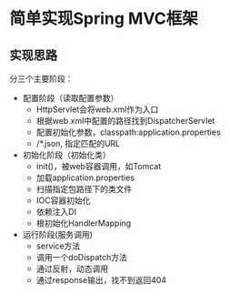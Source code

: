# 简单实现Spring MVC框架


## 实现思路
分三个主要阶段：

- 配置阶段（读取配置参数） 
    - HttpServlet会将web.xml作为入口
    - 根据web.xml中配置的路径找到DispatcherServlet
    - 配置初始化参数，classpath:application.properties
    - /*.json, 指定匹配的URL
- 初始化阶段（初始化类）
    - init()，被web容器调用，如Tomcat
    - 加载application.properties
    - 扫描指定包路径下的类文件
    - IOC容器初始化
    - 依赖注入DI
    - 根初始化HandlerMapping
- 运行阶段(服务调用)
    - service方法
    - 调用一个doDispatch方法
    - 通过反射，动态调用
    - 通过response输出，找不到返回404

